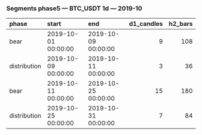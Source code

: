 ### Segments phase5 — BTC_USDT 1d — 2019-10

| phase        | start               | end                 |   d1_candles |   h2_bars |
|:-------------|:--------------------|:--------------------|-------------:|----------:|
| bear         | 2019-10-01 00:00:00 | 2019-10-09 00:00:00 |            9 |       108 |
| distribution | 2019-10-09 00:00:00 | 2019-10-11 00:00:00 |            3 |        36 |
| bear         | 2019-10-11 00:00:00 | 2019-10-25 00:00:00 |           15 |       180 |
| distribution | 2019-10-25 00:00:00 | 2019-10-31 00:00:00 |            7 |        84 |